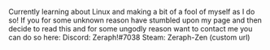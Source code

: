 Currently learning about Linux and making a bit of a fool of myself as I do so!
If you for some unknown reason have stumbled upon my page and then decide to read this and for some ungodly reason want to contact me you can do so here:
Discord: Zeraph!#7038
Steam: Zeraph-Zen (custom url)
